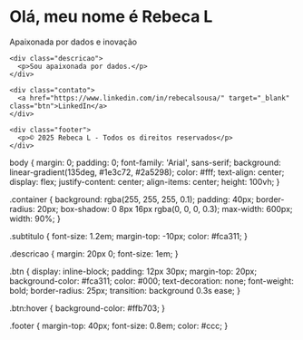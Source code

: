 
<!DOCTYPE html>
<html lang="pt-BR">
<head>
  <meta charset="UTF-8">
  <title>Portfólio - Rebeca L</title>
  <link rel="stylesheet" href="style.css">
</head>
<body>
  <div class="container">
    <h1>Olá, meu nome é Rebeca L</h1>
    <p class="subtitulo">Apaixonada por dados e inovação</p>

    <div class="descricao">
      <p>Sou apaixonada por dados.</p>
    </div>

    <div class="contato">
      <a href="https://www.linkedin.com/in/rebecalsousa/" target="_blank" class="btn">LinkedIn</a>
    </div>

    <div class="footer">
      <p>© 2025 Rebeca L - Todos os direitos reservados</p>
    </div>
  </div>
</body>
</html>

body {
  margin: 0;
  padding: 0;
  font-family: 'Arial', sans-serif;
  background: linear-gradient(135deg, #1e3c72, #2a5298);
  color: #fff;
  text-align: center;
  display: flex;
  justify-content: center;
  align-items: center;
  height: 100vh;
}

.container {
  background: rgba(255, 255, 255, 0.1);
  padding: 40px;
  border-radius: 20px;
  box-shadow: 0 8px 16px rgba(0, 0, 0, 0.3);
  max-width: 600px;
  width: 90%;
}

.subtitulo {
  font-size: 1.2em;
  margin-top: -10px;
  color: #fca311;
}

.descricao {
  margin: 20px 0;
  font-size: 1em;
}

.btn {
  display: inline-block;
  padding: 12px 30px;
  margin-top: 20px;
  background-color: #fca311;
  color: #000;
  text-decoration: none;
  font-weight: bold;
  border-radius: 25px;
  transition: background 0.3s ease;
}

.btn:hover {
  background-color: #ffb703;
}

.footer {
  margin-top: 40px;
  font-size: 0.8em;
  color: #ccc;
}





